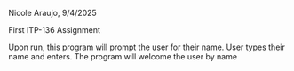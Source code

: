 Nicole Araujo, 9/4/2025

First ITP-136 Assignment

Upon run, this program will prompt the user for their name. User types their name and enters. The program will welcome the user by name

